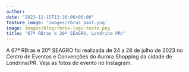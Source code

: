```yaml
---
author:
date: "2023-11-15T13:36:06+06:00"
feature_image: 'images/rbras_past.png'
image: images/blog/rbras-logo-teste.png
title: '67ª RBras e 20º SEAGRO, Londrina PR!'
---
```


A 67ª RBras e 20º SEAGRO foi realizada de 24 a 28 de julho de 2023 no Centro de Eventos e Convenções do Aurora Shopping da cidade de Londrina/PR. Veja as fotos do evento no Instagram.